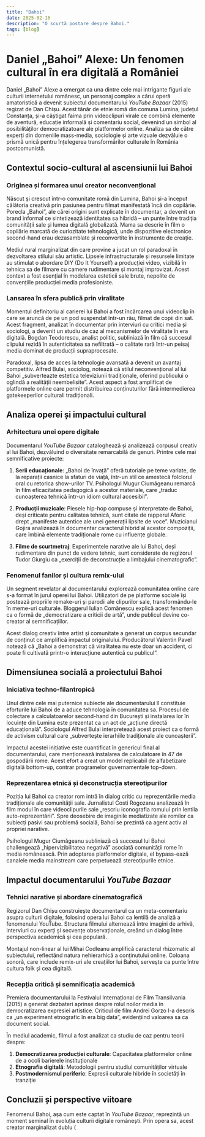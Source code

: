 ```yaml
---
title: "Bahoi"
date: 2025-02-16
description: "O scurtă postare despre Bahoi."
tags: [blog]
---
```


# Daniel „Bahoi” Alexe: Un fenomen cultural în era digitală a României

Daniel „Bahoi” Alexe a emergat ca una dintre cele mai intrigante figuri ale culturii internetului românesc, un personaj complex a cărui operă amatoristică a devenit subiectul documentarului *YouTube Bazaar* (2015) regizat de Dan Chișu. Acest tânăr de etnie romă din comuna Lumina, județul Constanța, și-a câștigat faima prin videoclipuri virale ce combină elemente de aventură, educație informală și comentariu social, devenind un simbol al posibilităților democratizatoare ale platformelor online. Analiza sa de către experți din domeniile mass-media, sociologie și arte vizuale dezvăluie o prismă unică pentru înțelegerea transformărilor culturale în România postcomunistă.

## Contextul socio-cultural al ascensiunii lui Bahoi

### Originea și formarea unui creator neconvențional

Născut și crescut într-o comunitate romă din Lumina, Bahoi și-a început călătoria creativă prin pasiunea pentru filmat manifestată încă din copilărie. Porecla „Bahoi”, ale cărei origini sunt explicate în documentar, a devenit un brand informal ce sintetizează identitatea sa hibridă – un punte între tradiția comunității sale și lumea digitală globalizată. Mama sa descrie în film o copilărie marcată de curiozitate tehnologică, unde dispozitive electronice second-hand erau dezasamblate și reconvertite în instrumente de creație.

Mediul rural marginalizat din care provine a jucat un rol paradoxal în dezvoltarea stilului său artistic. Lipsele infrastructurale și resursele limitate au stimulat o abordare DIY (Do It Yourself) a producției video, vizibilă în tehnica sa de filmare cu camere rudimentare și montaj improvizat. Acest context a fost esențial în modelarea esteticii sale brute, nepolite de convențiile producției media profesioniste.

### Lansarea în sfera publică prin viralitate

Momentul definitoriu al carierei lui Bahoi a fost încărcarea unui videoclip în care se aruncă de pe un pod suspendat într-un râu, filmat de copii din sat. Acest fragment, analizat în documentar prin interviuri cu critici media și sociologi, a devenit un studiu de caz al mecanismelor de viralitate în era digitală. Bogdan Teodorescu, analist politic, subliniază în film că succesul clipului rezidă în autenticitatea sa nefiltrată – o calitate rară într-un peisaj media dominat de producții supraprocesate.

Paradoxal, lipsa de acces la tehnologie avansată a devenit un avantaj competitiv. Alfred Bulai, sociolog, notează că stilul neconvențional al lui Bahoi „subverteazte estetica televiziunii tradiționale, oferind publicului o oglindă a realității neembelisite”. Acest aspect a fost amplificat de platformele online care permit distribuirea conținuturilor fără intermedierea gatekeeperilor culturali tradiționali.

## Analiza operei și impactului cultural

### Arhitectura unei opere digitale

Documentarul *YouTube Bazaar* cataloghează și analizează corpusul creativ al lui Bahoi, dezvăluind o diversitate remarcabilă de genuri. Printre cele mai semnificative proiecte:

1. **Serii educaționale**: „Bahoi de învață” oferă tutoriale pe teme variate, de la reparații casnice la sfaturi de viață, într-un stil ce amestecă folclorul oral cu retorica show-urilor TV. Psihologul Mugur Ciumăgeanu remarcă în film eficacitatea pedagogică a acestor materiale, care „traduc cunoașterea tehnică într-un idiom cultural accesibil”.

2. **Producții muzicale**: Piesele hip-hop compuse și interpretate de Bahoi, deși criticate pentru calitatea tehnică, sunt citate de rapperul Aforic drept „manifeste autentice ale unei generații lipsite de voce”. Muzicianul Gojira analizează în documentar caracterul hibrid al acestor compoziții, care îmbină elemente tradiționale rome cu influențe globale.

3. **Filme de scurtmetraj**: Experimentele narative ale lui Bahoi, deși rudimentare din punct de vedere tehnic, sunt considerate de regizorul Tudor Giurgiu ca „exerciții de deconstrucție a limbajului cinematografic”.

### Fenomenul fanilor și cultura remix-ului

Un segment revelator al documentarului explorează comunitatea online care s-a format în jurul operei lui Bahoi. Utilizatori de pe platforme sociale își postează propriile remake-uri și parodii ale clipurilor sale, transformându-le în meme-uri culturale. Bloggerul Iulian Comănescu explică acest fenomen ca o formă de „democratizare a criticii de artă”, unde publicul devine co-creator al semnificațiilor.

Acest dialog creativ între artist și comunitate a generat un corpus secundar de conținut ce amplifică impactul originalului. Producătorul Valentin Pavel notează că „Bahoi a demonstrat că viralitatea nu este doar un accident, ci poate fi cultivată printr-o interacțiune autentică cu publicul”.

## Dimensiunea socială a proiectului Bahoi

### Iniciativa techno-filantropică

Unul dintre cele mai puternice subiecte ale documentarului îl constituie eforturile lui Bahoi de a aduce tehnologia în comunitatea sa. Procesul de colectare a calculatoarelor second-hand din București și instalarea lor în locuințe din Lumina este prezentat ca un act de „acțiune directă educațională”. Sociologul Alfred Bulai interpretează acest proiect ca o formă de activism cultural care „subvertește ierarhiile tradiționale ale cunoașterii”.

Impactul acestei inițiative este cuantificat în genericul final al documentarului, care menționează instalarea de calculatoare în 47 de gospodării rome. Acest efort a creat un model replicabil de alfabetizare digitală bottom-up, contrar programelor guvernamentale top-down.

### Reprezentarea etnică și deconstrucția stereotipurilor

Poziția lui Bahoi ca creator rom intră în dialog critic cu reprezentările media tradiționale ale comunității sale. Jurnalistul Costi Rogozanu analizează în film modul în care videoclipurile sale „rescriu iconografia romului prin lentila auto-reprezentării”. Spre deosebire de imaginile mediatizate ale romilor ca subiecți pasivi sau problemă socială, Bahoi se prezintă ca agent activ al propriei narative.

Psihologul Mugur Ciumăgeanu subliniază că succesul lui Bahoi challengează „hipervizibilitatea negativă” asociată comunității rome în media românească. Prin adoptarea platformelor digitale, el bypass-ează canalele media mainstream care perpetuează stereotipurile etnice.

## Impactul documentarului *YouTube Bazaar*

### Tehnici narative și abordare cinematografică

Regizorul Dan Chișu construiește documentarul ca un meta-comentariu asupra culturii digitale, folosind opera lui Bahoi ca lentilă de analiză a fenomenului YouTube. Structura filmului alternează între imagini de arhivă, interviuri cu experți și secvențe observaționale, creând un dialog între perspectiva academică și cea populară.

Montajul non-linear al lui Mihai Codleanu amplifică caracterul rhizomatic al subiectului, reflectând natura nehierarhică a conținutului online. Coloana sonoră, care include remix-uri ale creațiilor lui Bahoi, servește ca punte între cultura folk și cea digitală.

### Recepția critică și semnificația academică

Premiera documentarului la Festivalul Internațional de Film Transilvania (2015) a generat dezbateri aprinse despre rolul noilor media în democratizarea expresiei artistice. Criticul de film Andrei Gorzo l-a descris ca „un experiment etnografic în era big data”, evidențiind valoarea sa ca document social.

În mediul academic, filmul a fost analizat ca studiu de caz pentru teorii despre:

1. **Democratizarea producției culturale**: Capacitatea platformelor online de a ocoli barierele instituționale
2. **Etnografia digitală**: Metodologii pentru studiul comunităților virtuale
3. **Postmodernismul periferic**: Expresii culturale hibride în societăți în tranziție

## Concluzii și perspective viitoare

Fenomenul Bahoi, așa cum este captat în *YouTube Bazaar*, reprezintă un moment seminal în evoluția culturii digitale românești. Prin opera sa, acest creator marginalizat dublu (
